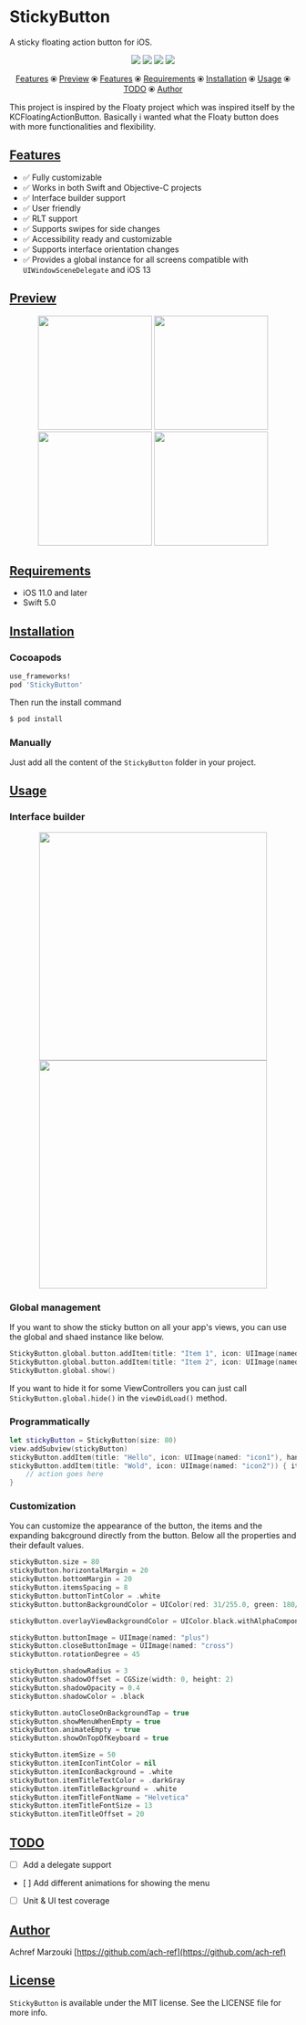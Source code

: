 # StickyButton
A sticky floating action button for iOS.<br/>

<p align="center">
    <img src="https://img.shields.io/badge/Swift-5.0-orange" />
    <img src="https://img.shields.io/cocoapods/v/StickyButton" />
    <img src="https://img.shields.io/cocoapods/p/StickyButton" />
    <img src="https://img.shields.io/cocoapods/l/StickyButton" />
</p>

<p align="center">
    <a href="#features">Features</a>  ⦿ 
    <a href="#preview">Preview</a>  ⦿ 
    <a href="#requirements">Features</a>  ⦿ 
    <a href="#features">Requirements</a>  ⦿ 
    <a href="#installation">Installation</a>  ⦿ 
    <a href="#usage">Usage</a>  ⦿ 
    <a href="#todo">TODO</a>  ⦿ 
    <a href="#author">Author</a>
</p>

This project is inspired by the Floaty project which was inspired itself by the KCFloatingActionButton. Basically i wanted what the Floaty button does with more functionalities and flexibility.

## [Features](#features)

* ✅ Fully customizable
* ✅ Works in both Swift and Objective-C projects
* ✅ Interface builder support
* ✅ User friendly
* ✅ RLT support
* ✅ Supports swipes for side changes
* ✅ Accessibility ready and customizable
* ✅ Supports interface orientation changes
* ✅ Provides a global instance for all screens compatible with `UIWindowSceneDelegate` and iOS 13

## [Preview](#preview)

<p align="center">
    <img src="./Resources/demo1.gif" width="200" />
    <img src="./Resources/demo2.gif" width="200" />
    <img src="./Resources/demo3.gif" width="200" />
    <img src="./Resources/demo4.gif" width="200" />
</p>

## [Requirements](#requirements)

* iOS 11.0 and later
* Swift 5.0

## [Installation](#installation)

### Cocoapods

```ruby
use_frameworks!
pod 'StickyButton'
```
Then run the install command

```bash
$ pod install
```

### Manually

Just add all the content of the `StickyButton` folder in your project.

## [Usage](#usage)

### Interface builder

<p align="center">
    <img src="./Resources/storyboard.gif" height="400" />
    <img src="./Resources/xcode-inspector.png" height="400" />
</p>

### Global management

If you want to show the sticky button on all your app's views, you can use the global and shaed instance like below.

```swift
StickyButton.global.button.addItem(title: "Item 1", icon: UIImage(named: "icon"), handler: nil)
StickyButton.global.button.addItem(title: "Item 2", icon: UIImage(named: "icon"), handler: nil)
StickyButton.global.show()
```

If you want to hide it for some ViewControllers you can just call `StickyButton.global.hide()` in the `viewDidLoad()` method.

### Programmatically

```swift
let stickyButton = StickyButton(size: 80)
view.addSubview(stickyButton)
stickyButton.addItem(title: "Hello", icon: UIImage(named: "icon1"), handler: nil)
stickyButton.addItem(title: "Wold", icon: UIImage(named: "icon2")) { item in
    // action goes here
}
```

### Customization

You can customize the appearance of the button, the items and the expanding bakcground directly from the button. Below all the properties and their default values.

```swift
stickyButton.size = 80
stickyButton.horizontalMargin = 20
stickyButton.bottomMargin = 20
stickyButton.itemsSpacing = 8
stickyButton.buttonTintColor = .white
stickyButton.buttonBackgroundColor = UIColor(red: 31/255.0, green: 180/255.0, blue: 246/255.0, alpha: 1)

stickyButton.overlayViewBackgroundColor = UIColor.black.withAlphaComponent(0.5)

stickyButton.buttonImage = UIImage(named: "plus")
stickyButton.closeButtonImage = UIImage(named: "cross")
stickyButton.rotationDegree = 45

stickyButton.shadowRadius = 3
stickyButton.shadowOffset = CGSize(width: 0, height: 2)
stickyButton.shadowOpacity = 0.4
stickyButton.shadowColor = .black

stickyButton.autoCloseOnBackgroundTap = true
stickyButton.showMenuWhenEmpty = true
stickyButton.animateEmpty = true
stickyButton.showOnTopOfKeyboard = true

stickyButton.itemSize = 50
stickyButton.itemIconTintColor = nil
stickyButton.itemIconBackground = .white
stickyButton.itemTitleTextColor = .darkGray
stickyButton.itemTitleBackground = .white
stickyButton.itemTitleFontName = "Helvetica"
stickyButton.itemTitleFontSize = 13
stickyButton.itemTitleOffset = 20
```

## [TODO](#todo)

* [ ] Add a delegate support
* [ ] Add different animations for showing the menu
* [ ] Unit & UI test coverage

## [Author](#author)

Achref Marzouki [https://github.com/ach-ref](https://github.com/ach-ref)

## [License](#License)

`StickyButton` is available under the MIT license. See the LICENSE file for more info.